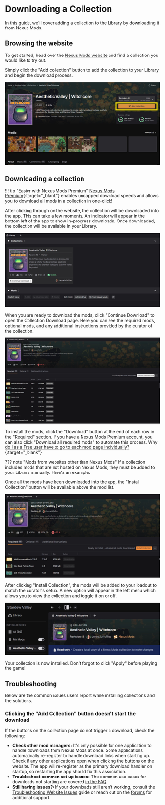 # Downloading a Collection

In this guide, we'll cover adding a collection to the Library by downloading it from Nexus Mods. 

## Browsing the website
To get started, head over the [Nexus Mods website](https://next.nexusmods.com/collections/) and find a collection you would like to try out.

Simply click the "Add collection" button to add the collection to your Library and begin the download process.

![The Collections page on the Nexus Mods website with the "Add Collection" button highlighted](../images/NexusModsCollectionPageDownload.webp)

## Downloading a collection
!!! tip "Easier with Nexus Mods Premium"
    [Nexus Mods Premium](https://next.nexusmods.com/premium){:target="_blank"} enables uncapped download speeds and allows you to download all mods in a collection in one-click! 

After clicking through on the website, the collection will be downloaded into the app. This can take a few moments. An indicator will appear in the bottom left of the app to show in-progress downloads. Once downloaded, the collection will be available in your Library. 

![Collection installed to the Library.](../images/0.7.3/CollectionInLibrary.webp)

When you are ready to download the mods, click "Continue Download" to open the Collection Download page. Here you can see the required mods, optional mods, and any additional instructions provided by the curator of the collection. 

![The Collection Download page with no mods installed.](../images/0.7.3/CollectionDownloadPage.webp)

To install the mods, click the "Download" button at the end of each row in the "Required" section. If you have a Nexus Mods Premium account, you can also click "Download all required mods" to automate this process. [Why do I as a Free user have to go to each mod page individually?](https://modding.wiki/en/nexusmods/collections/FAQ#why-do-i-as-a-free-user-have-to-go-to-each-mod-page-individually){:target="_blank"}

??? note "Mods from websites other than Nexus Mods"
    If a collection includes mods that are not hosted on Nexus Mods, they must be added to your Library manually. Here's an example.

Once all the mods have been downloaded into the app, the "Install Collection" button will be available above the mod list. 

![The Collection Download page with all mods downloaded and ready install.](../images/0.7.3/CollectionReadyToInstall.webp)

After clicking "Install Collection", the mods will be added to your loadout to match the curator's setup. A new option will appear in the left menu which allows you to view the collection and toggle it on or off. 

![The Collection showing in the left menu after being installed.](../images/0.7.3/CollectionLeftMenu.webp)

Your collection is now installed. Don't forgot to click "Apply" before playing the game!

## Troubleshooting
Below are the common issues users report while installing collections and the solutions.

### Clicking the "Add Collection" button doesn't start the download

If the buttons on the collection page do not trigger a download, check the following:

- **Check other mod managers:** It's only possible for one application to handle downloads from Nexus Mods at once. Some applications automatically re-register to handle download links when starting up. Check if any other applications open when clicking the buttons on the website. The app will re-register as the primary download handler on startup, so restarting the app should fix this association. 
- **Troubleshoot common set up issues:** The common use cases for downloads not starting are covered [in the FAQ](../faq/NexusModsDownloads.md).
- **Still having issues?:** If your downloads still aren't working, consult the [Troubleshooting Website Issues](https://help.nexusmods.com/article/113-troubleshooting-website-issues) guide or reach out on the [forums](https://forums.nexusmods.com/) for additional support.

